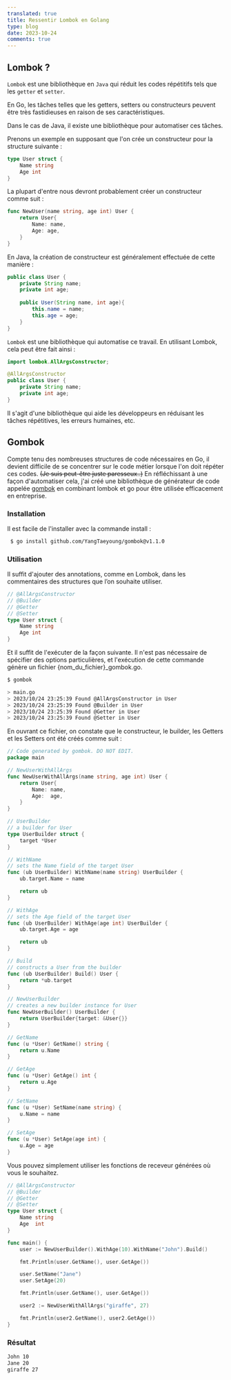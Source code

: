 ```yaml
---
translated: true
title: Ressentir Lombok en Golang
type: blog
date: 2023-10-24
comments: true
---
```

## Lombok ?
`Lombok` est une bibliothèque en `Java` qui réduit les codes répétitifs tels que les `getter` et `setter`.

En Go, les tâches telles que les getters, setters ou constructeurs peuvent être très fastidieuses en raison de ses caractéristiques.

Dans le cas de Java, il existe une bibliothèque pour automatiser ces tâches.

Prenons un exemple en supposant que l'on crée un constructeur pour la structure suivante :

```go
type User struct {
    Name string
    Age int
}
```

La plupart d'entre nous devront probablement créer un constructeur comme suit :
```go
func NewUser(name string, age int) User {
    return User{
        Name: name,
        Age: age,
    }
}
```


En Java, la création de constructeur est généralement effectuée de cette manière :   
```java
public class User {
    private String name;
    private int age;
    
    public User(String name, int age){
        this.name = name;
        this.age = age;
    } 
}
```

`Lombok` est une bibliothèque qui automatise ce travail. En utilisant Lombok, cela peut être fait ainsi :

```java
import lombok.AllArgsConstructor;

@AllArgsConstructor
public class User {
    private String name;
    private int age;
}
```

Il s'agit d'une bibliothèque qui aide les développeurs en réduisant les tâches répétitives, les erreurs humaines, etc.

## Gombok
Compte tenu des nombreuses structures de code nécessaires en Go, il devient difficile de se concentrer sur le code métier lorsque l'on doit répéter ces codes. ~~(Je suis peut-être juste paresseux..)~~
En réfléchissant à une façon d'automatiser cela, j'ai créé une bibliothèque de générateur de code appelée [gombok](https://github.com/YangTaeyoung/gombok) en combinant lombok et go pour être utilisée efficacement en entreprise.

### Installation
Il est facile de l'installer avec la commande install :
```bash
 $ go install github.com/YangTaeyoung/gombok@v1.1.0
```

### Utilisation
Il suffit d'ajouter des annotations, comme en Lombok, dans les commentaires des structures que l’on souhaite utiliser.
```go
// @AllArgsConstructor
// @Builder
// @Getter
// @Setter
type User struct {
    Name string
    Age int
}
```

Et il suffit de l'exécuter de la façon suivante. Il n'est pas nécessaire de spécifier des options particulières, et l'exécution de cette commande génère un fichier {nom_du_fichier}_gombok.go.
```bash
$ gombok

> main.go
> 2023/10/24 23:25:39 Found @AllArgsConstructor in User
> 2023/10/24 23:25:39 Found @Builder in User
> 2023/10/24 23:25:39 Found @Getter in User
> 2023/10/24 23:25:39 Found @Setter in User
```

En ouvrant ce fichier, on constate que le constructeur, le builder, les Getters et les Setters ont été créés comme suit :
```go
// Code generated by gombok. DO NOT EDIT.
package main

// NewUserWithAllArgs
func NewUserWithAllArgs(name string, age int) User {
	return User{
		Name: name,
		Age:  age,
	}
}

// UserBuilder
// a builder for User
type UserBuilder struct {
	target *User
}

// WithName
// sets the Name field of the target User
func (ub UserBuilder) WithName(name string) UserBuilder {
	ub.target.Name = name

	return ub
}

// WithAge
// sets the Age field of the target User
func (ub UserBuilder) WithAge(age int) UserBuilder {
	ub.target.Age = age

	return ub
}

// Build
// constructs a User from the builder
func (ub UserBuilder) Build() User {
	return *ub.target
}

// NewUserBuilder
// creates a new builder instance for User
func NewUserBuilder() UserBuilder {
	return UserBuilder{target: &User{}}
}

// GetName
func (u *User) GetName() string {
	return u.Name
}

// GetAge
func (u *User) GetAge() int {
	return u.Age
}

// SetName
func (u *User) SetName(name string) {
	u.Name = name
}

// SetAge
func (u *User) SetAge(age int) {
	u.Age = age
}
```

Vous pouvez simplement utiliser les fonctions de receveur générées où vous le souhaitez.

```go
// @AllArgsConstructor
// @Builder
// @Getter
// @Setter
type User struct {
	Name string
	Age  int
}

func main() {
	user := NewUserBuilder().WithAge(10).WithName("John").Build()

	fmt.Println(user.GetName(), user.GetAge())

	user.SetName("Jane")
	user.SetAge(20)

	fmt.Println(user.GetName(), user.GetAge())

	user2 := NewUserWithAllArgs("giraffe", 27)

	fmt.Println(user2.GetName(), user2.GetAge())
}
```
### Résultat
```bash
John 10
Jane 20
giraffe 27
```
